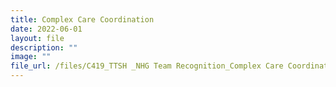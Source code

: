 ```yaml
---
title: Complex Care Coordination
date: 2022-06-01
layout: file
description: ""
image: ""
file_url: /files/C419_TTSH _NHG Team Recognition_Complex Care Coordination.pdf
---
```


